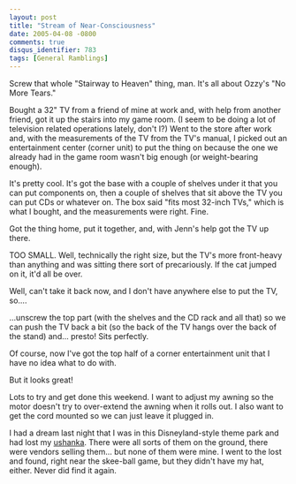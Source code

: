 ```yaml
---
layout: post
title: "Stream of Near-Consciousness"
date: 2005-04-08 -0800
comments: true
disqus_identifier: 783
tags: [General Ramblings]
---
```

Screw that whole "Stairway to Heaven" thing, man. It's all about Ozzy's
"No More Tears."
 
 Bought a 32" TV from a friend of mine at work and, with help from
another friend, got it up the stairs into my game room. (I seem to be
doing a lot of television related operations lately, don't I?) Went to
the store after work and, with the measurements of the TV from the TV's
manual, I picked out an entertainment center (corner unit) to put the
thing on because the one we already had in the game room wasn't big
enough (or weight-bearing enough).
 
 It's pretty cool. It's got the base with a couple of shelves under it
that you can put components on, then a couple of shelves that sit above
the TV you can put CDs or whatever on. The box said "fits most 32-inch
TVs," which is what I bought, and the measurements were right. Fine.
 
 Got the thing home, put it together, and, with Jenn's help got the TV
up there.
 
 TOO SMALL. Well, technically the right size, but the TV's more
front-heavy than anything and was sitting there sort of precariously. If
the cat jumped on it, it'd all be over.
 
 Well, can't take it back now, and I don't have anywhere else to put the
TV, so....
 
 ...unscrew the top part (with the shelves and the CD rack and all that)
so we can push the TV back a bit (so the back of the TV hangs over the
back of the stand) and... presto! Sits perfectly.
 
 Of course, now I've got the top half of a corner entertainment unit
that I have no idea what to do with.
 
 But it looks great!
 
 Lots to try and get done this weekend. I want to adjust my awning so
the motor doesn't try to over-extend the awning when it rolls out. I
also want to get the cord mounted so we can just leave it plugged in.
 
 I had a dream last night that I was in this Disneyland-style theme park
and had lost my
[ushanka](http://www.russianlegacy.com/catalog/product_info.php?cPath=32_45_147&products_id=1694).
There were all sorts of them on the ground, there were vendors selling
them... but none of them were mine. I went to the lost and found, right
near the skee-ball game, but they didn't have my hat, either. Never did
find it again.
